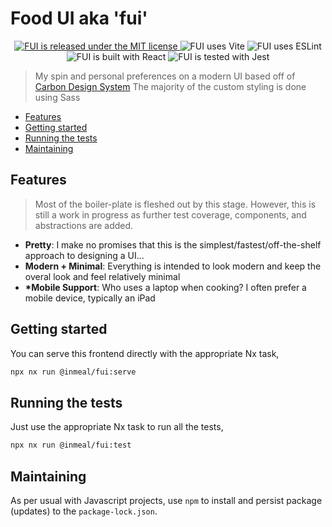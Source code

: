 # Food UI aka 'fui'

<p align="center">
    <a href="https://github.com/albert118/GenerativeRecipes/blob/master/LICENSE">
        <img src="https://img.shields.io/badge/License-MIT-yellow.svg" alt="FUI is released under the MIT license" />
    </a>
    <img src="https://badges.aleen42.com/src/vitejs.svg" alt="FUI uses Vite" />
    <img src="https://badges.aleen42.com/src/eslint.svg" alt="FUI uses ESLint" />
    <img src="https://badges.aleen42.com/src/react.svg" alt="FUI is built with React" />
    <img src="https://badges.aleen42.com/src/jest_1.svg" alt="FUI is tested with Jest" />
</p>

> My spin and personal preferences on a modern UI based off of [Carbon Design System](https://carbondesignsystem.com/)
> The majority of the custom styling is done using Sass

-   [Features](#features)
-   [Getting started](#getting-started)
-   [Running the tests](#running-the-tests)
-   [Maintaining](#maintaining)

## Features

> Most of the boiler-plate is fleshed out by this stage. However, this is still a work in progress as further test coverage,
> components, and abstractions are added.

-   **Pretty**: I make no promises that this is the simplest/fastest/off-the-shelf approach to designing a UI...
-   **Modern + Minimal**: Everything is intended to look modern and keep the overal look and feel relatively minimal
-   **\*Mobile Support**: Who uses a laptop when cooking? I often prefer a mobile device, typically an iPad

## Getting started

You can serve this frontend directly with the appropriate Nx task,

```sh
npx nx run @inmeal/fui:serve
```

## Running the tests

Just use the appropriate Nx task to run all the tests,

```sh
npx nx run @inmeal/fui:test
```

## Maintaining

As per usual with Javascript projects, use `npm` to install and persist package (updates) to
the `package-lock.json`.
